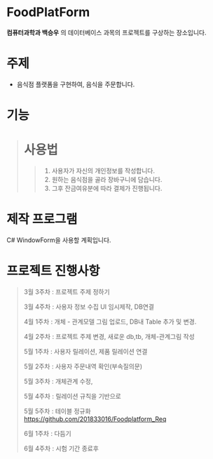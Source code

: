 # FoodPlatForm
__컴퓨터과학과 백승우__ 의 데이터베이스 과목의 프로젝트를 구상하는 장소입니다.

# 주제
* 음식점 플랫폼을 구현하여, 음식을 주문합니다.

# 기능
> # 사용법
>  >1. 사용자가 자신의 개인정보를 작성합니다.
>  >2. 원하는 음식점을 골라 장바구니에 담습니다.
>  >3. 그후 잔금여유분에 따라 결제가 진행됩니다.

# 제작 프로그램
C# WindowForm을 사용할 계획입니다.

# 프로젝트 진행사항

> 3월 3주차 : 프로젝트 주제 정하기
> 
> 3월 4주차 : 사용자 정보 수집 UI 임시제작, DB연결
>
> 4월 1주차 : 개체 - 관계모델 그림 업로드, DB내 Table 추가 및 변경.
>
> 4월 2주차 : 프로젝트 주제 변경, 새로운 db,tb, 개체-관계그림 작성
>
> 5월 1주차 : 사용자 릴레이션, 제품 릴레이션 연결
>
> 5월 2주차 : 사용자 주문내역 확인(부속질의문)
>
> 5월 3주차 : 개체관계 수정, 
>
> 5월 4주차 : 릴레이션 규칙을 기반으로 
>
> 5월 5주차 : 테이블 정규화
>  https://github.com/201833016/Foodplatform_Req
>
> 6월 1주차 : 다듬기
>
> 6월 4주차 : 시험 기간 종료후 
